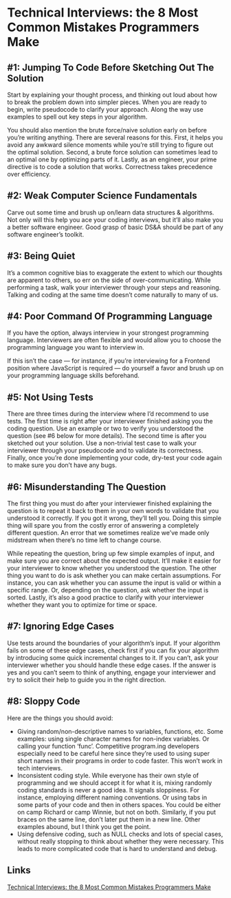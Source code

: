 # Technical Interviews: the 8 Most Common Mistakes Programmers Make

## #1: Jumping To Code Before Sketching Out The Solution

Start by explaining your thought process, and thinking out loud about how to break the problem down into simpler pieces. When you are ready to begin, write pseudocode to clarify your approach. Along the way use examples to spell out key steps in your algorithm.

You should also mention the brute force/naive solution early on before you’re writing anything. There are several reasons for this. First, it helps you avoid any awkward silence moments while you’re still trying to figure out the optimal solution. Second, a brute force solution can sometimes lead to an optimal one by optimizing parts of it. Lastly, as an engineer, your prime directive is to code a solution that works. Correctness takes precedence over efficiency.

## #2: Weak Computer Science Fundamentals

Carve out some time and brush up on/learn data structures & algorithms. Not only will this help you ace your coding interviews, but it’ll also make you a better software engineer. Good grasp of basic DS&A should be part of any software engineer’s toolkit.

## #3: Being Quiet

It’s a common cognitive bias to exaggerate the extent to which our thoughts are apparent to others, so err on the side of over-communicating. While performing a task, walk your interviewer through your steps and reasoning. Talking and coding at the same time doesn’t come naturally to many of us.

## #4: Poor Command Of Programming Language

If you have the option, always interview in your strongest programming language. Interviewers are often flexible and would allow you to choose the programming language you want to interview in.

If this isn’t the case — for instance, if you’re interviewing for a Frontend position where JavaScript is required — do yourself a favor and brush up on your programming language skills beforehand.

## #5: Not Using Tests

There are three times during the interview where I’d recommend to use tests. The first time is right after your interviewer finished asking you the coding question. Use an example or two to verify you understood the question (see #6 below for more details). The second time is after you sketched out your solution. Use a non-trivial test case to walk your interviewer through your pseudocode and to validate its correctness. Finally, once you’re done implementing your code, dry-test your code again to make sure you don’t have any bugs.

## #6: Misunderstanding The Question

The first thing you must do after your interviewer finished explaining the question is to repeat it back to them in your own words to validate that you understood it correctly. If you got it wrong, they’ll tell you. Doing this simple thing will spare you from the costly error of answering a completely different question. An error that we sometimes realize we’ve made only midstream when there’s no time left to change course.

While repeating the question, bring up few simple examples of input, and make sure you are correct about the expected output. It’ll make it easier for your interviewer to know whether you understood the question. The other thing you want to do is ask whether you can make certain assumptions. For instance, you can ask whether you can assume the input is valid or within a specific range. Or, depending on the question, ask whether the input is sorted. Lastly, it’s also a good practice to clarify with your interviewer whether they want you to optimize for time or space.

## #7: Ignoring Edge Cases

Use tests around the boundaries of your algorithm’s input. If your algorithm fails on some of these edge cases, check first if you can fix your algorithm by introducing some quick incremental changes to it. If you can’t, ask your interviewer whether you should handle these edge cases. If the answer is yes and you can’t seem to think of anything, engage your interviewer and try to solicit their help to guide you in the right direction.

## #8: Sloppy Code

Here are the things you should avoid:

- Giving random/non-descriptive names to variables, functions, etc. Some examples: using single character names for non-index variables. Or calling your function ‘func’. Competitive program.ing developers especially need to be careful here since they’re used to using super short names in their programs in order to code faster. This won’t work in tech interviews.
- Inconsistent coding style. While everyone has their own style of programming and we should accept it for what it is, mixing randomly coding standards is never a good idea. It signals sloppiness. For instance, employing different naming conventions. Or using tabs in some parts of your code and then in others spaces. You could be either on camp Richard or camp Winnie, but not on both. Similarly, if you put braces on the same line, don’t later put them in a new line. Other examples abound, but I think you get the point.
- Using defensive coding, such as NULL checks and lots of special cases, without really stopping to think about whether they were necessary. This leads to more complicated code that is hard to understand and debug.

## Links

[Technical Interviews: the 8 Most Common Mistakes Programmers Make](https://blog.pramp.com/top-8-mistakes-in-technical-interviews-according-to-data-27d2572bda1f)
